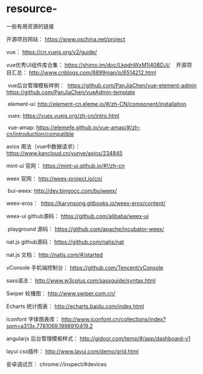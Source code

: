 # resource-
一些有用资源的链接

开源项目网站：
https://www.oschina.net/project

vue：
https://cn.vuejs.org/v2/guide/

  vue优秀UI组件库合集：
  https://shimo.im/doc/LkpdnWxM1j40BDJj/
  
  开源项目汇总：
  http://www.cnblogs.com/8899man/p/6514212.html
  
  vue后台管理模板样例：
  https://github.com/PanJiaChen/vue-element-admin
  https://github.com/PanJiaChen/vueAdmin-template
  
  element-ui:
  http://element-cn.eleme.io/#/zh-CN/component/installation
  
  vuex:
  https://vuex.vuejs.org/zh-cn/intro.html
  
  vue-amap:
  https://elemefe.github.io/vue-amap/#/zh-cn/introduction/compatible
  
  axios 用法（vue中数据请求）：
  https://www.kancloud.cn/yunye/axios/234845
  
  mint-ui 官网：
  https://mint-ui.github.io/#!/zh-cn

weex 官网：
http://weex-project.io/cn/
  
  bui-weex:
  http://dev.bingocc.com/buiweex/
  
  weex-eros：
  https://karynsong.gitbooks.io/weex-eros/content/
  
  weex-ui github源码：
  https://github.com/alibaba/weex-ui
  
  playground 源码：
  https://github.com/apache/incubator-weex/

nat.js github源码：
https://github.com/natjs/nat

nat.js 文档：
http://natjs.com/#/started

vConsole 手机端控制台：
https://github.com/Tencent/vConsole

sass语法：
http://www.w3cplus.com/sassguide/syntax.html

Swiper 轮播图：
http://www.swiper.com.cn/

Echarts 统计图表：
http://echarts.baidu.com/index.html

iconfont 字体图表库：
http://www.iconfont.cn/collections/index?spm=a313x.7781069.1998910419.2

angularjs 后台管理模板样式：
http://gidoor.com/temp/#/app/dashboard-v1

layui css插件：
http://www.layui.com/demo/grid.html

安卓调试页：
chrome://inspect/#devices
